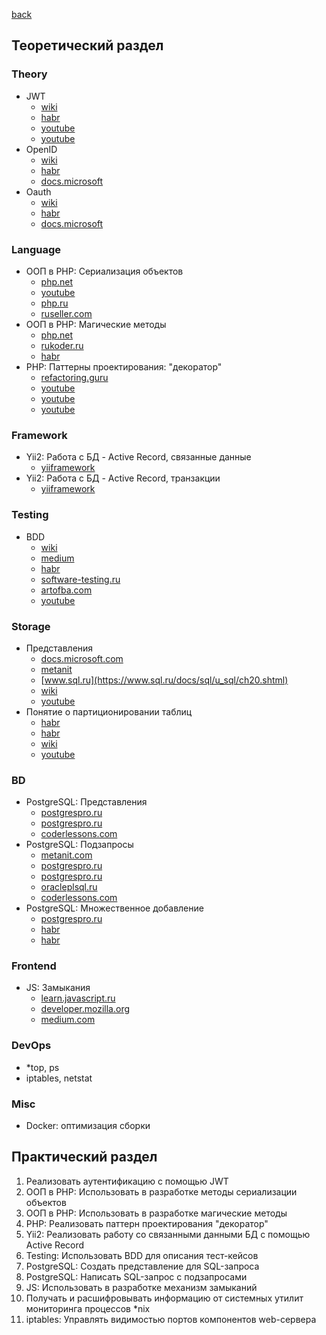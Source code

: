 [back](../../README.md)
## Теоретический раздел 
### Theory
* JWT
    * [wiki](https://ru.wikipedia.org/wiki/JSON_Web_Token)
    * [habr](https://habr.com/ru/post/340146/)
    * [youtube](https://www.youtube.com/watch?v=vQldMjSJ6-w)
    * [youtube](https://www.youtube.com/watch?v=601CnGGp_MU)
* OpenID
    * [wiki](https://ru.wikipedia.org/wiki/OpenID)
    * [habr](https://habr.com/ru/post/422765/)
    * [docs.microsoft](https://docs.microsoft.com/ru-ru/azure/active-directory/develop/v2-protocols-oidc)
* Oauth
    * [wiki](https://ru.wikipedia.org/wiki/OAuth)
    * [habr](https://habr.com/ru/company/mailru/blog/115163/)
    * [docs.microsoft](https://docs.microsoft.com/ru-ru/azure/active-directory/develop/v2-oauth2-auth-code-flow)
### Language
* ООП в PHP: Сериализация объектов
  * [php.net](https://www.php.net/manual/ru/language.oop5.serialization.php)
  * [youtube](https://www.youtube.com/watch?v=c8pR5sXs3k0)
  * [php.ru](https://php.ru/manual/language.oop5.serialization.html)
  * [ruseller.com](https://ruseller.com/lessons.php?id=1178&rub=37)
* ООП в PHP: Магические методы
  * [php.net](https://www.php.net/manual/ru/language.oop5.magic.php)
  * [rukoder.ru](https://rukoder.ru/view/4-korotko-oop-php-magicheskie-metody-magic-methods)
  * [habr](https://habr.com/ru/company/oleg-bunin/blog/478618/)
* PHP: Паттерны проектирования: "декоратор"
  * [refactoring.guru](https://refactoring.guru/ru/design-patterns/decorator/php/example)
  * [youtube](https://www.youtube.com/watch?v=Lwb9bm8yKD0)
  * [youtube](https://www.youtube.com/watch?v=bjqr6YzdXMw)
  * [youtube](https://www.youtube.com/watch?v=_3jwC-0_R2s)
### Framework
* Yii2: Работа с БД - Active Record, связанные данные
  * [yiiframework](https://www.yiiframework.com/doc/guide/2.0/ru/db-active-record#relational-data)
* Yii2: Работа с БД - Active Record, транзакции
  * [yiiframework](https://yiiframework.com.ua/ru/doc/guide/2/db-active-record/#transactional-operations)
### Testing
* BDD
  * [wiki](https://ru.wikipedia.org/wiki/BDD_(%D0%BF%D1%80%D0%BE%D0%B3%D1%80%D0%B0%D0%BC%D0%BC%D0%B8%D1%80%D0%BE%D0%B2%D0%B0%D0%BD%D0%B8%D0%B5))
  * [medium](https://medium.com/@lucyhackwrench/%D1%87%D1%82%D0%BE-%D1%82%D0%B0%D0%BA%D0%BE%D0%B5-tdd-%D0%B8-bdd-%D0%BD%D0%B0-%D0%BF%D0%B0%D0%BB%D1%8C%D1%86%D0%B0%D1%85-%D0%B8-%D1%87%D1%82%D0%BE-%D0%B4%D0%BE%D0%BB%D0%B6%D0%B5%D0%BD-%D0%B7%D0%BD%D0%B0%D1%82%D1%8C-%D0%BE-%D0%BD%D0%B8%D1%85-%D1%84%D1%80%D0%BE%D0%BD%D1%82%D0%B5%D0%BD%D0%B4%D0%B5%D1%80-701a10e06bb9)
  * [habr](https://habr.com/ru/post/139674/)
  * [software-testing.ru](https://www.software-testing.ru/library/testing/testing-automation/3167-bdd)
  * [artofba.com](https://www.artofba.com/post/bdd-acceptance-criteria-test)
  * [youtube](https://www.youtube.com/watch?v=Zc6aqHwfS3g)
### Storage
* Представления
  * [docs.microsoft.com](https://docs.microsoft.com/ru-ru/sql/relational-databases/views/views?view=sql-server-ver15)
  * [metanit](https://metanit.com/sql/sqlserver/10.1.php)
  * [www.sql.ru](https://www.sql.ru/docs/sql/u_sql/ch20.shtml)
  * [wiki](https://ru.wikipedia.org/wiki/%D0%9F%D1%80%D0%B5%D0%B4%D1%81%D1%82%D0%B0%D0%B2%D0%BB%D0%B5%D0%BD%D0%B8%D0%B5_(%D0%B1%D0%B0%D0%B7%D1%8B_%D0%B4%D0%B0%D0%BD%D0%BD%D1%8B%D1%85))
  * [youtube](https://www.youtube.com/watch?v=tm5mKMaV9XE)
* Понятие о партиционировании таблиц
  * [habr](https://habr.com/ru/post/66151/)
  * [habr](https://habr.com/ru/post/273933/)
  * [wiki](https://ru.wikipedia.org/wiki/%D0%A1%D0%B5%D0%BA%D1%86%D0%B8%D0%BE%D0%BD%D0%B8%D1%80%D0%BE%D0%B2%D0%B0%D0%BD%D0%B8%D0%B5)
  * [youtube](https://www.youtube.com/watch?v=O6ncD7ivewY)
### BD
* PostgreSQL: Представления
  * [postgrespro.ru](https://postgrespro.ru/docs/postgrespro/13/sql-createview)
  * [postgrespro.ru](https://postgrespro.ru/docs/postgrespro/13/rules-views)
  * [coderlessons.com](https://coderlessons.com/tutorials/bazy-dannykh/uchebnik-postgresql/19-postgresql-sozdat-predstavlenie)
* PostgreSQL: Подзапросы
  * [metanit.com](https://metanit.com/sql/postgresql/4.7.php)
  * [postgrespro.ru](https://postgrespro.ru/docs/postgrespro/13/functions-subquery)
  * [postgrespro.ru](https://postgrespro.ru/docs/postgresql/13/queries-with)
  * [oracleplsql.ru](https://oracleplsql.ru/subqueries-postgresql.html)
  * [coderlessons.com](https://coderlessons.com/tutorials/bazy-dannykh/vyuchit-postgresql/postgresql-podzaprosy)
* PostgreSQL: Множественное добавление
  * [postgrespro.ru](https://postgrespro.ru/docs/postgrespro/13/dml-insert)
  * [habr](https://habr.com/ru/post/340460/)
  * [habr](https://habr.com/ru/post/519788/)
### Frontend
* JS: Замыкания
  * [learn.javascript.ru](https://learn.javascript.ru/closure)
  * [developer.mozilla.org](https://developer.mozilla.org/ru/docs/Web/JavaScript/Closures)
  * [medium.com](https://medium.com/@stasonmars/%D0%BF%D0%BE%D0%BD%D0%B8%D0%BC%D0%B0%D0%B5%D0%BC-%D0%B7%D0%B0%D0%BC%D1%8B%D0%BA%D0%B0%D0%BD%D0%B8%D1%8F-%D0%B2-javascript-%D1%80%D0%B0%D0%B7-%D0%B8-%D0%BD%D0%B0%D0%B2%D1%81%D0%B5%D0%B3%D0%B4%D0%B0-c211805b6898)
### DevOps
* *top, ps
* iptables, netstat
### Misc
* Docker: оптимизация сборки
## Практический раздел 
1. Реализовать аутентификацию с помощью JWT
2. ООП в PHP: Использовать в разработке методы сериализации объектов
3. ООП в PHP: Использовать в разработке магические методы
4. PHP: Реализовать паттерн проектирования "декоратор"
5. Yii2: Реализовать работу со связанными данными БД с помощью Active Record
6. Testing: Использовать BDD для описания тест-кейсов
7. PostgreSQL: Создать представление для SQL-запроса
8. PostgreSQL: Написать SQL-запрос с подзапросами
9. JS: Использовать в разработке механизм замыканий
10. Получать и расшифровывать информацию от системных утилит мониторинга процессов *nix
11. iptables: Управлять видимостью портов компонентов web-сервера
